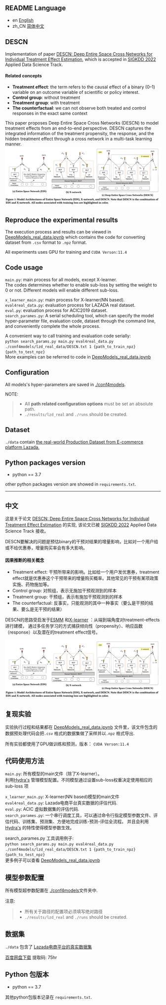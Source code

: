 
## README Language

- en [English](README.md)
- zh_CN [简体中文](readme/README.zh_CN.md)


## DESCN
Implementation of paper [DESCN: Deep Entire Space Cross Networks for Individual Treatment Effect Estimation](https://arxiv.org/abs/2207.09920), which is accepted in [SIGKDD 2022](https://kdd.org/kdd2022/) Applied Data Science Track.

#### Related concepts
- **Treatment effect**: the term refers to the causal effect of a binary (0–1) variable on an
outcome variable of scientific or policy interest.
- **Control group**: without treatment
- **Treatment group**: with treatment
- **The counterfactual**: we can not observe both treated and control responses in the exact same context


This paper proposes Deep Entire Space Cross Networks (DESCN) to model treatment effects from an end-to-end perspective. 
DESCN captures the integrated information of the treatment propensity, 
the response, and the hidden treatment effect through a cross network in a multi-task learning manner. 
![](images/ESN_Xnetwork_DESCN.jpg)



## Reproduce the experimental results
The execution process and results can be viewed in  [DeepModels_real_data.ipynb](DeepModels_real_data.ipynb) which contains the code for converting dataset from `.csv` format to `.npz` format. 
    
All experiments uses GPU for training and `CUDA Verson:11.4`
## Code usage
`main.py`: main process for all models, except X-learner.   
The codes determines whether to enable sub-loss by setting the weight to 0 or not. Different models will enable different sub-loss.

`x_learner_main.py`: main process for X-learner(NN based).  
`eval4real_data.py`: evaluation process for LAZADA real dataset.  
`eval.py`: evaluation process for ACIC2019 dataset.  
`search_parames.py`: A serial scheduling tool, which can specify the model hyper-parameter file, evaluation code, dataset through the command line, and conveniently complete the whole process.  

A convenient way to call training and evaluation code serially:\
```python search_params.py main.py eval4real_data.py  ./conf4models/lzd_real_data/DESCN.txt 1 {path_to_train_npz} {path_to_test_npz}```\
More examples can be referred to code in  [DeepModels_real_data.ipynb](DeepModels_real_data.ipynb)


## Configuration
All models's hyper-parameters are saved in [./conf4models](conf4models).

NOTE:
>- All **path related configuration options** must be set an absolute path.
>- `./results/lzd_real` and `./runs` should be created. 

## Dataset
`./data` contain [the real-world Production Dataset from E-commerce platform Lazada.](data)

## Python packages version
- python == 3.7

other python packages version are showed in `requirements.txt`.


----- 

中文
----


这是关于论文 [DESCN: Deep Entire Space Cross Networks for Individual Treatment Effect Estimation](https://arxiv.org/abs/2207.09920) 的实现, 该论文已被 [SIGKDD 2022](https://kdd.org/kdd2022/) Applied Data Science Track
接收。 

DESCN要解决的问题是预估binary的干预对结果的增量影响，比如对一个用户给或不给优惠券，增量购买率会有多大影响。
#### 因果推断的相关概念
- Treatment effect: 干预所带来的影响。比如给一个用户发优惠券，treatment effect就是优惠券这个干预带来的增量购买概率。其他常见的干预有某项政策实施、药物施加等。
- Control group: 对照组，表示无施加干预观测到的样本
- Treatment group: 干预组，表示有施加干预观测到的样本
- The counterfactual: 反事实，只能观测的其中一种事实（要么是干预的结果、要么是无干预的结果）


DESCN的思路受启发于[ESMM](https://arxiv.org/abs/1804.07931) 和[X-learner](https://arxiv.org/abs/1706.03461) ：从端到端角度对treatment-effects进行建模， 通过多任务学习的方式捕获倾向性（propensity）、响应函数（response）以及潜在的treatment effect信号。

![](images/ESN_Xnetwork_DESCN.jpg)



## 复现实验
实验执行过程和结果都在 [DeepModels_real_data.ipynb](DeepModels_real_data.ipynb) 文件里，该文件包含的数据预处理代码会把`.csv` 格式的数据集做了采样并以`.npz` 格式导出. 
    
所有实验都使用了GPU做训练和预测，版本： `CUDA Verson:11.4`
## 代码使用方法
`main.py`: 所有模型的main文件（除了X-learner）。  
利用[Hydra's](https://hydra.cc/) 管理模型配置。不同模型通过设置sub-loss权重决定使用相应的sub-loss 项

`x_learner_main.py`:  X-learner(NN based)模型的main文件  
`eval4real_data.py`:  Lazada电商平台真实数据的评估代码.  
`eval.py`: ACIC 虚拟数据集的评估代码.  
`search_parames.py`: 一个串行调度工具，可以通过命令行指定模型参数文件、评估代码、训练集、预测集、方便地完成训练-预测-评估全流程。 并且会利用[Hydra's](https://hydra.cc/) 的特性使得模型参数生效。

search_parames.py 工具调用例子:\
```python search_params.py main.py eval4real_data.py  ./conf4models/lzd_real_data/DESCN.txt 1 {path_to_train_npz} {path_to_test_npz}```\
更多例子可以查看 [DeepModels_real_data.ipynb](DeepModels_real_data.ipynb)


## 模型参数配置
所有模型超参数配置在 [./conf4models](conf4models)文件夹中.

注意:
>- 所有关于路径的配置项必须填写绝对路径
>- `./results/lzd_real` and `./runs` should be created. 

## 数据集 
`./data` 包含了 [Lazada电商平台的真实数据集](data) 

[百度网盘下载](https://pan.baidu.com/s/1CKJvzow7UFGwrdXbkt1mQA)
提取码: 75hr

## Python 包版本
- python == 3.7

其他python包版本记录在 `requirements.txt`.

